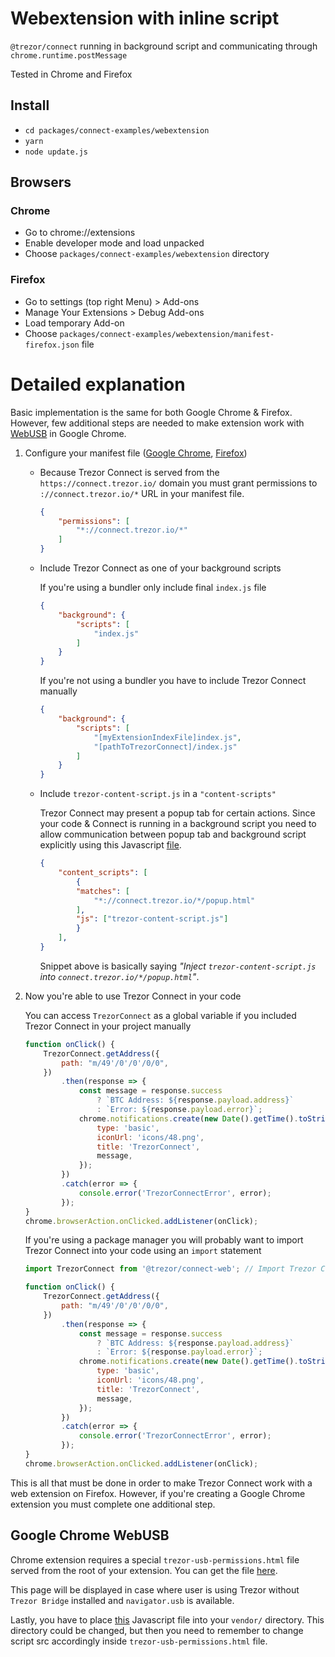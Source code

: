 # Webextension with inline script

`@trezor/connect` running in background script and communicating through `chrome.runtime.postMessage`

Tested in Chrome and Firefox

## Install

-   `cd packages/connect-examples/webextension`
-   `yarn`
-   `node update.js`

## Browsers

### Chrome

-   Go to chrome://extensions
-   Enable developer mode and load unpacked
-   Choose `packages/connect-examples/webextension` directory

### Firefox

-   Go to settings (top right Menu) > Add-ons
-   Manage Your Extensions > Debug Add-ons
-   Load temporary Add-on
-   Choose `packages/connect-examples/webextension/manifest-firefox.json` file

# Detailed explanation

Basic implementation is the same for both Google Chrome & Firefox. However, few additional steps are needed to make extension work with [WebUSB](https://wicg.github.io/webusb/) in Google Chrome.

1. Configure your manifest file ([Google Chrome](https://github.com/trezor/trezor-suite/blob/develop/packages/connect-examples/webextension/manifest.json), [Firefox](https://github.com/trezor/trezor-suite/blob/develop/packages/connect-examples/webextension/manifest-firefox.json))

    - Because Trezor Connect is served from the `https://connect.trezor.io/` domain you must grant permissions to `://connect.trezor.io/*` URL in your manifest file.

        ```JSON
        {
            "permissions": [
                "*://connect.trezor.io/*"
            ]
        }
        ```

    - Include Trezor Connect as one of your background scripts

        If you're using a bundler only include final `index.js` file

        ```JSON
        {
            "background": {
                "scripts": [
                    "index.js"
                ]
            }
        }
        ```

        If you're not using a bundler you have to include Trezor Connect manually

        ```JSON
        {
            "background": {
                "scripts": [
                    "[myExtensionIndexFile]index.js",
                    "[pathToTrezorConnect]/index.js"
                ]
            }
        }
        ```

    - Include `trezor-content-script.js` in a `"content-scripts"`

        Trezor Connect may present a popup tab for certain actions. Since your code & Connect is running in a background script you need to allow communication between popup tab and background script explicitly using this Javascript [file](https://github.com/trezor/trezor-suite/blob/develop/packages/connect-web/src/webextension/trezor-content-script.js).

        ```JSON
        {
            "content_scripts": [
                {
                "matches": [
                    "*://connect.trezor.io/*/popup.html"
                ],
                "js": ["trezor-content-script.js"]
                }
            ],
        }
        ```

        Snippet above is basically saying _"Inject `trezor-content-script.js` into `connect.trezor.io/*/popup.html`"_.

2. Now you're able to use Trezor Connect in your code

    You can access `TrezorConnect` as a global variable if you included Trezor Connect in your project manually

    ```javascript
    function onClick() {
        TrezorConnect.getAddress({
            path: "m/49'/0'/0'/0/0",
        })
            .then(response => {
                const message = response.success
                    ? `BTC Address: ${response.payload.address}`
                    : `Error: ${response.payload.error}`;
                chrome.notifications.create(new Date().getTime().toString(), {
                    type: 'basic',
                    iconUrl: 'icons/48.png',
                    title: 'TrezorConnect',
                    message,
                });
            })
            .catch(error => {
                console.error('TrezorConnectError', error);
            });
    }
    chrome.browserAction.onClicked.addListener(onClick);
    ```

    If you're using a package manager you will probably want to import Trezor Connect into your code using an `import` statement

    ```javascript
    import TrezorConnect from '@trezor/connect-web'; // Import Trezor Connect

    function onClick() {
        TrezorConnect.getAddress({
            path: "m/49'/0'/0'/0/0",
        })
            .then(response => {
                const message = response.success
                    ? `BTC Address: ${response.payload.address}`
                    : `Error: ${response.payload.error}`;
                chrome.notifications.create(new Date().getTime().toString(), {
                    type: 'basic',
                    iconUrl: 'icons/48.png',
                    title: 'TrezorConnect',
                    message,
                });
            })
            .catch(error => {
                console.error('TrezorConnectError', error);
            });
    }
    chrome.browserAction.onClicked.addListener(onClick);
    ```

This is all that must be done in order to make Trezor Connect work with a web extension on Firefox.
However, if you're creating a Google Chrome extension you must complete one additional step.

## Google Chrome WebUSB

Chrome extension requires a special `trezor-usb-permissions.html` file served from the root of your extension. You can get the file [here](https://github.com/trezor/trezor-suite/blob/develop/packages/connect-web/src/webextension/trezor-usb-permissions.html).

This page will be displayed in case where user is using Trezor without `Trezor Bridge` installed and `navigator.usb` is available.

Lastly, you have to place [this](https://github.com/trezor/trezor-suite/blob/develop/packages/connect-web/src/webextension/trezor-usb-permissions.js) Javascript file into your `vendor/` directory. This directory could be changed, but then you need to remember to change script src accordingly inside `trezor-usb-permissions.html` file.
